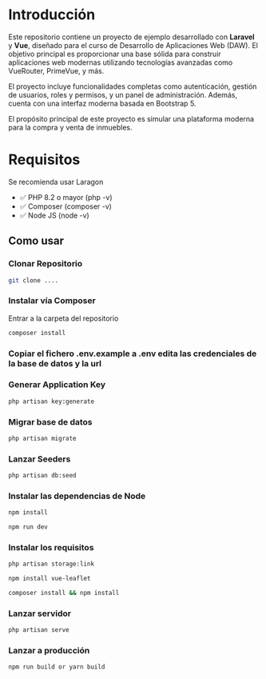 # Introducción

Este repositorio contiene un proyecto de ejemplo desarrollado con **Laravel** y **Vue**, diseñado para el curso de Desarrollo de Aplicaciones Web (DAW). El objetivo principal es proporcionar una base sólida para construir aplicaciones web modernas utilizando tecnologías avanzadas como VueRouter, PrimeVue, y más.

El proyecto incluye funcionalidades completas como autenticación, gestión de usuarios, roles y permisos, y un panel de administración. Además, cuenta con una interfaz moderna basada en Bootstrap 5.

El propósito principal de este proyecto es simular una plataforma moderna para la compra y venta de inmuebles.
# Requisitos
Se recomienda usar Laragon

- ✅ PHP 8.2 o mayor (php -v)
- ✅ Composer (composer -v)
- ✅ Node JS (node -v)


## Como usar


### Clonar Repositorio 

```bash
git clone ....
```

### Instalar vía Composer

Entrar a la carpeta del repositorio
```bash
composer install
```

### Copiar el fichero .env.example  a .env edita las credenciales de la base de datos y la url


### Generar Application Key

```bash
php artisan key:generate
```

### Migrar base de datos

```bash
php artisan migrate
```

### Lanzar Seeders

```bash
php artisan db:seed
```

### Instalar las dependencias de Node

```bash
npm install

npm run dev
```
### Instalar los requisitos
```bash
php artisan storage:link
```
```bash
npm install vue-leaflet
```
```bash
composer install && npm install
```

### Lanzar servidor

```bash
php artisan serve
```

### Lanzar a producción

```bash
npm run build or yarn build
```